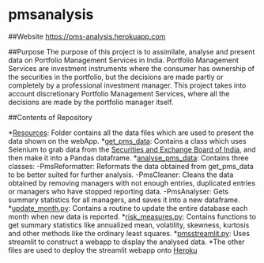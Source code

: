 # pmsanalysis
##Website
https://pms-analysis.herokuapp.com

##Purpose
The purpose of this project is to assimilate, analyse and present data on Portfolio Management Services in India. Portfolio Management Services are investment instruments
where the consumer has ownership of the securities in the portfolio, but the decisions are made partly or completely by a professional investment manager. This project
takes into account discretionary Portfolio Management Services, where all the decisions are made by the portfolio manager itself.

##Contents of Repository

*[Resources](./Resources): Folder contains all the data files which are used to present the data shown on the webApp. 
*[get_pms_data](./get_pms_data.py): Contains a class which uses Selenium to grab data from the [Securities and Exchange Board of India](https://www.sebi.gov.in/sebiweb/other/OtherAction.do?doPmr=yes), and then make it into a Pandas dataframe.
*[analyse_pms_data](./analyse_pms_data.py): Contains three classes:
  -PmsReformatter: Reformats the data obtained from get_pms_data to be better suited for further analysis.
  -PmsCleaner: Cleans the data obtained by removing managers with not enough entries, duplicated entries or managers who have stopped reporting data.
  -PmsAnalyser: Gets summary statistics for all managers, and saves it into a new dataframe. 
*[update_month.py](./update_month.py): Contains a routine to update the entire database each month when new data is reported.
*[risk_measures.py](./risk_measures.py): Contains functions to get summary statistics like annualized mean, volatility, skewness, kurtosis and other methods like the ordinary least squares. 
*[pmsstreamlit.py](./pmsstreamlit.py): Uses streamlit to construct a webapp to display the analysed data. 
*The other files are used to deploy the streamlit webapp onto [Heroku](https://www.heroku.com/what)

